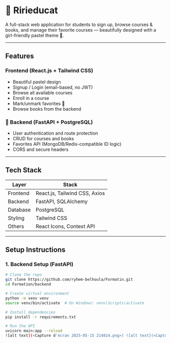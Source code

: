 # 💖 Ririeducat

A full-stack web application for students to sign up, browse courses & books, and manage their favorite courses — beautifully designed with a girl-friendly pastel theme 🌸.

---

## Features

### Frontend (React.js + Tailwind CSS)

- Beautiful pastel design
- Signup / Login (email-based, no JWT)
- Browse all available courses
- Enroll in a course
- Mark/unmark favorites 💖
- Browse books from the backend

### 🧠 Backend (FastAPI + PostgreSQL)

- User authentication and route protection
- CRUD for courses and books
- Favorites API (MongoDB/Redis-compatible ID logic)
- CORS and secure headers

---

## Tech Stack

| Layer       | Stack                        |
|-------------|------------------------------|
| Frontend    | React.js, Tailwind CSS, Axios |
| Backend     | FastAPI, SQLAlchemy           |
| Database    | PostgreSQL                    |
| Styling     | Tailwind CSS                  |
| Others      | React Icons, Context API      |

---

## Setup Instructions

### 1. Backend Setup (FastAPI)

```bash
# Clone the repo
git clone https://github.com/ryhem-belhoula/Formatin.git
cd Formation/backend

# Create virtual environment
python -m venv venv
source venv/bin/activate  # On Windows: venv\Scripts\activate

# Install dependencies
pip install -r requirements.txt

# Run the API
uvicorn main:app --reload
![alt text](<Capture d'écran 2025-05-15 214814.png>) ![alt text](<Capture d'écran 2025-05-15 212022.png>) ![alt text](<Capture d'écran 2025-05-15 212040.png>) ![alt text](<Capture d'écran 2025-05-15 212055.png>) ![alt text](<Capture d'écran 2025-05-15 212122.png>) ![alt text](<Capture d'écran 2025-05-15 212139.png>) ![alt text](<Capture d'écran 2025-05-15 212212.png>) ![alt text](<Capture d'écran 2025-05-15 212515.png>) ![alt text](<Capture d'écran 2025-05-15 214534.png>)}
